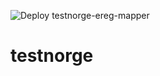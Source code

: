 ![Deploy testnorge-ereg-mapper](https://github.com/navikt/testnorge/workflows/Deploy%20testnorge-ereg-mapper/badge.svg)

# testnorge